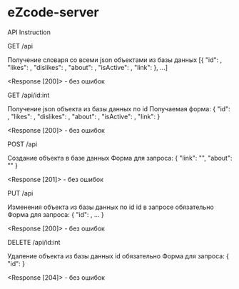 # eZcode-server
API Instruction



GET /api

Получение словаря со всеми json объектами из базы данных [{ "id": , "likes": , "dislikes": , "about": , "isActive": , "link": }, ...]

<Response [200]> - без ошибок



GET /api/id:int

Получение json объекта из базы данных по id Получаемая форма: { "id": , "likes": , "dislikes": , "about": , "isActive": , "link": }

<Response [200]> - без ошибок



POST /api

Создание объекта в базе данных Форма для запроса: { "link": "", "about": "" }

<Response [201]> - без ошибок



PUT /api

Изменения объекта из базы данных по id id в запросе обязательно Форма для запроса: { "id": , ... }

<Response [200]> - без ошибок



DELETE /api/id:int

Удаление объекта из базы данных id обязательно Форма для запроса: { "id": }

<Response [204]> - без ошибок
